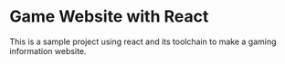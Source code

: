 # Game Website with React

This is a sample project using react and its toolchain to make a gaming information website.
